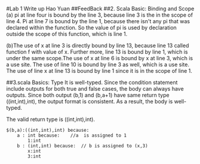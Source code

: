 #Lab 1 Write up
Hao Yuan
##FeedBack
##2. Scala Basic: Binding and Scope 
(a) pi at line four is bound by the line 3,
 because line 3 is the in the scope of line 4.
 Pi at line 7 is bound by the line 1, because there
 isn't any pi that was declared within the function. So
 the value of pi is used by declaration outside the scope of 
 this function, which is line 1.
 
(b)The use of x at line 3 is directly bound by line 13, 
because line 13 called function f with value 
of x. Further more, line 13 is bound by line 1, which is under the same scope.The use of x at
line 6 is bound by x at line 3, which is a use site.
The use of line 10 is bound by line 3 as well, which is a
use site. The use of line x at line 13 is bound by line 1 since
it is in the scope of line 1.

##3.scala Basics: Type
It is well-typed. Since the condition statement include outputs for both
true and false cases, the body can always have outputs. Since both 
output (b,1) and (b,a+1) have same return type ((int,int),int), the output
format is consistent. As a result, the body is well-typed.

The valid return type is ((int,int),int).

    $(b,a):((int,int),int) because:
        a : int because:    //a  is assigned to 1
            1:int       
        b : (int,int) because:  // b is assigned to (x,3)
            x:int
            3:int
